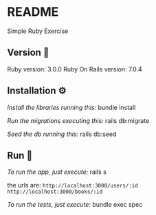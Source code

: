 # README

Simple Ruby Exercise

## Version 📌

Ruby version: 3.0.0
Ruby On Rails version: 7.0.4


## Installation ⚙️
_Install the libraries running this:_
bundle install

_Run the migrations executing this:_
rails db:migrate

_Seed the db running this:_
rails db:seed


## Run 🚀
_To run the app, just execute:_
rails s

the urls are:
```http://localhost:3000/users/:id```
```http://localhost:3000/books/:id```

_To run the tests, just execute:_
bundle exec spec


